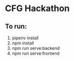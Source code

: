 # CFG Hackathon

## To run:
1. pipenv install
2. npm install
3. npm run serve:backend
4. npm run serve:frontend
